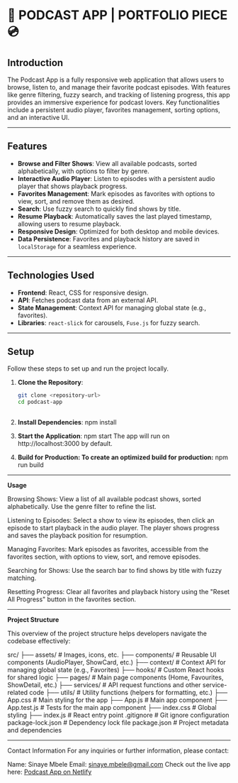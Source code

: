 # 🎵 PODCAST APP | PORTFOLIO PIECE 💿

## Introduction
The Podcast App is a fully responsive web application that allows users to browse, listen to, and manage their favorite podcast episodes. With features like genre filtering, fuzzy search, and tracking of listening progress, this app provides an immersive experience for podcast lovers. Key functionalities include a persistent audio player, favorites management, sorting options, and an interactive UI.

---

## Features

- **Browse and Filter Shows**: View all available podcasts, sorted alphabetically, with options to filter by genre.
- **Interactive Audio Player**: Listen to episodes with a persistent audio player that shows playback progress.
- **Favorites Management**: Mark episodes as favorites with options to view, sort, and remove them as desired.
- **Search**: Use fuzzy search to quickly find shows by title.
- **Resume Playback**: Automatically saves the last played timestamp, allowing users to resume playback.
- **Responsive Design**: Optimized for both desktop and mobile devices.
- **Data Persistence**: Favorites and playback history are saved in `localStorage` for a seamless experience.

---

## Technologies Used

- **Frontend**: React, CSS for responsive design.
- **API**: Fetches podcast data from an external API.
- **State Management**: Context API for managing global state (e.g., favorites).
- **Libraries**: `react-slick` for carousels, `Fuse.js` for fuzzy search.

---

## Setup

Follow these steps to set up and run the project locally.

1. **Clone the Repository**:
   ```bash
   git clone <repository-url>
   cd podcast-app
  
2. **Install Dependencies**:
	npm install

3. **Start the Application**:
	npm start
The app will run on http://localhost:3000 by default.

4. **Build for Production: To create an optimized build for production:**
	npm run build

---

**Usage**
	
Browsing Shows: View a list of all available podcast shows, sorted alphabetically. Use the genre filter to refine the list.

Listening to Episodes: Select a show to view its episodes, then click an episode to start playback in the audio player. The player shows progress and saves the playback position for resumption.

Managing Favorites: Mark episodes as favorites, accessible from the favorites section, with options to view, sort, and remove episodes.

Searching for Shows: Use the search bar to find shows by title with fuzzy matching.

Resetting Progress: Clear all favorites and playback history using the "Reset All Progress" button in the favorites section.

---

**Project Structure**

This overview of the project structure helps developers navigate the codebase effectively:

src/
├── assets/                  # Images, icons, etc.
├── components/              # Reusable UI components (AudioPlayer, ShowCard, etc.)
├── context/                 # Context API for managing global state (e.g., Favorites)
├── hooks/                   # Custom React hooks for shared logic
├── pages/                   # Main page components (Home, Favourites, ShowDetail, etc.)
├── services/                # API request functions and other service-related code
├── utils/                   # Utility functions (helpers for formatting, etc.)
├── App.css                  # Main styling for the app
├── App.js                   # Main app component
├── App.test.js              # Tests for the main app component
├── index.css                # Global styling
├── index.js                 # React entry point
.gitignore                   # Git ignore configuration
package-lock.json            # Dependency lock file
package.json                 # Project metadata and dependencies

---

Contact Information
For any inquiries or further information, please contact:

Name: Sinaye Mbele
Email: sinaye.mbele@gmail.com
Check out the live app here: [Podcast App on Netlify](https://cheerful-swan-d16b66.netlify.app)



